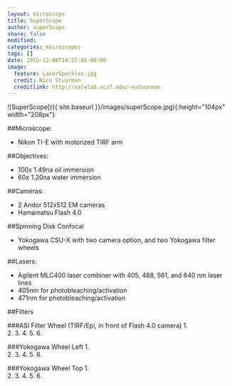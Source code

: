 ```yaml
---
layout: microscope 
title: SuperScope
author: superScope
share: false
modified:
categories: microscopes
tags: []
date: 2015-12-08T14:27:05-08:00
image:
  feature: LaserSpeckles.jpg
  credit: Nico Stuurman
  creditlink: http://valelab.ucsf.edu/~nstuurman
---
```

![SuperScope]({{ site.baseurl }}/images/superScope.jpg){:height="104px" width="208px"}

##Microscope:
* Nikon TI-E  with motorized TIRF arm

##Objectives:
* 100x 1.49na oil immersion
* 60x 1.20na water immersion

##Cameras:
* 2 Andor 512x512 EM cameras
* Hamamatsu Flash 4.0

##Spinning Disk Confocal
* Yokogawa CSU-X with two camera option, and two Yokogawa filter wheels

##Lasers:
* Agilent MLC400 laser combiner with 405, 488, 561, and 640 nm laser lines
* 405nm for photobleaching/activation
* 471nm for photobleaching/activation

##Filters

###ASI Filter Wheel (TIRF/Epi, in front of Flash 4.0 camera)
1.  
2. 
3. 
4. 
5. 
6. 

###Yokogawa Wheel Left
1.  
2. 
3. 
4. 
5. 
6. 

###Yokogawa Wheel Top
1.  
2. 
3. 
4. 
5. 
6. 

